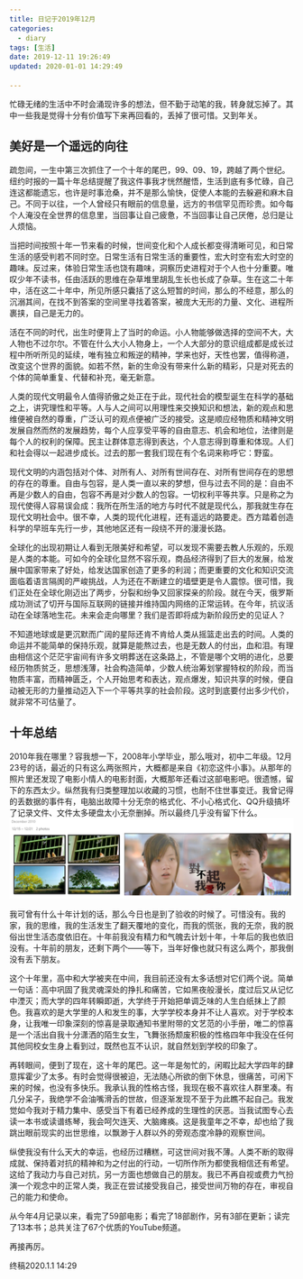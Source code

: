 ```yaml
---
title: 日记于2019年12月
categories:
  - diary
tags: [生活]
date: 2019-12-11 19:26:49
updated: 2020-01-01 14:29:49

---
```


忙碌无绪的生活中不时会涌现许多的想法，但不勤于动笔的我，转身就忘掉了。其中一些我是觉得十分有价值写下来再回看的，丢掉了很可惜。又到年关。

## 美好是一个遥远的向往

疏忽间，一生中第三次抓住了一个十年的尾巴，99、09、19，跨越了两个世纪。纽约时报的一篇十年总结提醒了我这件事我才恍然醒悟，生活到底有多忙碌，自己连这都能遗忘，也许是时事沧桑，并不是那么愉快，促使人本能的去躲避和麻木自己。不同于以往，一个人曾经只有眼前的信息量，远方的书信罕见而珍贵。如今每个人淹没在全世界的信息里，当回事让自己疲惫，不当回事让自己厌倦，总归是让人烦恼。

当把时间按照十年一节来看的时候，世间变化和个人成长都变得清晰可见，和日常生活的感受判若不同时空。日常生活有日常生活的重要性，宏大时空有宏大时空的趣味。反过来，体验日常生活也饶有趣味，洞察历史进程对于个人也十分重要。唯叹少年不读书，任由活跃的思维在杂草堆里胡乱生长也长成了杂草。生在这二十年中，活在这二十年中，所见所感只囊括了这么短暂的时间，那么的不经意，那么的沉溺其间，在找不到答案的空间里寻找着答案，被庞大无形的力量、文化、进程所裹挟，自己是无力的。

活在不同的时代，出生时便背上了当时的命运。小人物能够做选择的空间不大，大人物也不过尔尔。不管在什么大小人物身上，一个人大部分的意识组成都是成长过程中所听所见的延续，唯有独立和叛逆的精神，学来也好，天性也罢，值得称道，改变这个世界的面貌。如若不然，新的生命没有带来什么新的精彩，只是对死去的个体的简单重复、代替和补充，毫无新意。

人类的现代文明最令人值得骄傲之处正在于此，现代社会的模型诞生在科学的基础之上，讲究理性和平等。人与人之间可以用理性来交换知识和想法，新的观点和思维便被自然的尊重，广泛认可的观点便被广泛的接受。这是顺应经物质和精神文明发展自然而然的发展趋势，每个人应享受平等的自由意志、机会和地位，法律则是每个人的权利的保障。民主让群体意志得到表达，个人意志得到尊重和体现。人们和社会得以一起进步成长。过去的那一套我们现在有个名词来称呼它：野蛮。

现代文明的内涵包括对个体、对所有人、对所有世间存在、对所有世间存在的思想的存在的尊重。自由与包容，是人类一直以来的梦想，但与过去不同的是：自由不再是少数人的自由，包容不再是对少数人的包容。一切权利平等共享。只是称之为现代使得人容易误会成：我所在所生活的地方与时代不就是现代么，那我就生存在现代文明社会中。很不幸，人类的现代化进程，还有遥远的路要走。西方踏着创造科学的早班车先行一步，其他地区还有一段绕不开的漫漫长路。

全球化的出现初期让人看到无限美好和希望，可以发现不需要去教人乐观的，乐观是人类的本能。可如今的全球化显然不容乐观，商品经济得到了巨大的发展，给发展中国家带来了好处，给发达国家创造了更多的利润；而更重要的文化和知识交流面临着语言隔阂的严峻挑战，人为还在不断建立的墙壁更是令人震惊。很可惜，我们正处在全球化刚迈出了两步，分裂和纷争又回家探亲的阶段。就在今天，俄罗斯成功测试了切开与国际互联网的链接并维持国内网络的正常运转。在今年，抗议活动在全球落地生花。未来会走向哪里？我们是否即将成为新阶段历史的见证人？

不知道地球或是更沉默而广阔的星际还肯不肯给人类从摇篮走出去的时间。人类的命运并不能简单的保持乐观，就算是能熬过去，也是无数人的付出，血和泪。有理由相信这个茫茫宇宙间有许多文明葬送在这条路上，不管是哪个文明的进化，总要经历物质贫乏，思想浅薄，社会构造简单，少数人统治筹划掌握特权的阶段，而当物质丰富，而精神匮乏，个人开始思考和表达，观点爆发，知识共享的时候，便自动被无形的力量推动迈入下一个平等共享的社会阶段。这时到底要付出多少代价，就非常不可估量了。

## 十年总结

2010年我在哪里？容我想一下，2008年小学毕业，那么哦对，初中二年级。12月23号的话，最近的只有这么两张照片，大概都是来自《初恋这件小事》。从那年的照片里还发现了电影小情人的电影封面，大概那年还看过这部电影吧。很遗憾，留下的东西太少。纵然我有归类整理加以收藏的习惯，也耐不住世事变迁。我曾记得的丢数据的事件有，电脑出故障十分无奈的格式化、不小心格式化、QQ升级搞坏了记录文件、文件太多硬盘太小无奈删掉。所以最终几乎没有留下什么。![留存至今的两张图片](image-20191223190457653.png)

我可曾有什么十年计划的话，那么今日也是到了验收的时候了。可惜没有。我的家，我的思维，我的生活发生了翻天覆地的变化，而我的慌张，我的无奈，我的脱俗出世生活态度依旧在。十年前我没有精力和气魄去计划十年，十年后的我也依旧没有。十年前的朋友，还剩下两个——等下，当年好像也就只有这么两个，那我倒没有丢下朋友。

这个十年里，高中和大学被夹在中间，我目前还没有太多话想对它们两个说。简单一句话：高中巩固了我灵魂深处的挣扎和痛苦，它如黑夜般漫长，度过后又从记忆中湮灭；而大学的四年转瞬即逝，大学终于开始把单调乏味的人生白纸抹上了颜色。我喜欢的是大学里的人和发生的事，大学学校本身并不让人喜欢。对于学校本身，让我唯一印象深刻的惊喜是录取通知书里附带的文艺范的小手册，唯二的惊喜是一个活出自我十分潇洒的陌生女生，飞舞张扬颓废积极的性格四年中我没在任何其他同校女生身上看到过，既然也互不认识，就自然划到学校的印象了。

再转眼间，便到了现在，这十年的尾巴。这一年是匆忙的，闲暇比起大学四年的肆意挥霍少了太多。有时会觉得很被迫，无法随心所欲的倒下休息，很痛苦，可闲下来的时候，也没有多快乐。我承认我的性格古怪，我现在极不喜欢往人群里凑。有几分呆子，我绝学不会油嘴滑舌的世故，但逐渐发现不至于为此瞧不起自己。我发觉如今我对于精力集中、感受当下有着已经养成的生理性的厌恶。当我试图专心去读一本书或读谱练琴，我会呵欠连天、大脑瘫痪。这是我童年之不幸，却也给了我跳出眼前现实的出世思维，以飘渺于人群以外的旁观态度冷静的观察世间。

纵使我没有什么天大的幸运，也经历过糟糕，可这世间对我不薄。人类不断的取得成就、保持着对抗的精神和为之付出的行动，一切所作所为都使我相信还有希望。这给了我动力与自己对抗，另一方面也想做自己的朋友。我已不再自视或费力气扮演一个观念中的正常人类，我正在尝试接受我自己，接受世间万物的存在，审视自己的能力和使命。

从今年4月记录以来，看完了59部电影；看完了18部剧作，另有3部在更新；读完了13本书；总共关注了67个优质的YouTube频道。

再接再厉。

终稿2020.1.1 14:29
